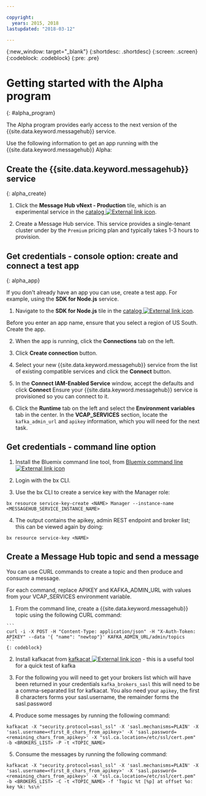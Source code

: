 ```yaml
---

copyright:
  years: 2015, 2018
lastupdated: "2018-03-12"

---
```


{:new_window: target="_blank"}
{:shortdesc: .shortdesc}
{:screen: .screen}
{:codeblock: .codeblock}
{:pre: .pre}


# Getting started with the Alpha program
{: #alpha_program}

The Alpha program provides early access to the next version of the {{site.data.keyword.messagehub}} service. 

Use the following information to get an app running with the {{site.data.keyword.messagehub}} Alpha:


## Create the {{site.data.keyword.messagehub}} service
{: alpha_create}


  1. Click the **Message Hub vNext - Production** tile, which is an experimental service in the 
[catalog ![External link icon](../../icons/launch-glyph.svg "External link icon")](https://console.stage1.bluemix.net/catalog/labs/?search=vnext).</li>

  2. Create a Message Hub service. This service provides a single-tenant cluster under by the ```Premium``` pricing plan and typically takes 1-3 hours to provision.
 


## Get credentials - console option: create and connect a test app
{: alpha_app}

If you don't already have an app you can use, create a test app. For example, using the **SDK for Node.js** service. 

  1. Navigate to the **SDK for Node.js** tile in the [catalog ![External link icon](../../icons/launch-glyph.svg "External link icon")](https://console.stage1.bluemix.net/catalog/starters/sdk-for-nodejs).
   
  Before you enter an app name, ensure that you select a region of US South. Create the app.

  2. When the app is running, click the **Connections** tab on the left.

  3. Click **Create connection** button.

  4. Select your new {{site.data.keyword.messagehub}} service from the list of existing compatible services and click the **Connect** button.

  5. In the **Connect IAM-Enabled Service** window, accept the defaults and click **Connect**
     Ensure your {{site.data.keyword.messagehub}} service is provisioned so you can connect to it.

  6. Click the **Runtime** tab on the left and select the **Environment variables** tab in the center. In the **VCAP_SERVICES** section, locate the ```kafka_admin_url``` and ```apikey``` information, which you will need for the next task.
  
## Get credentials - command line option

  1. Install the Bluemix command line tool, from [Bluemix command line ![External link icon](../../icons/launch-glyph.svg "External link icon")](https://console.stage1.bluemix.net/docs/cli/index.html#overview)
  
  2. Login with the bx CLI.
  3. Use the bx CLI to create a service key with the Manager role:
  ```
  bx resource service-key-create <NAME> Manager --instance-name <MESSAGEHUB_SERVICE_INSTANCE_NAME>
  ```
  4. The output contains the apikey, admin REST endpoint and broker list; this can be viewed again by doing:
  ```
  bx resource service-key <NAME>
  ```

## Create a Message Hub topic and send a message

You can use CURL commands to create a topic and then produce and consume a message. 

For each command, replace APIKEY and KAFKA_ADMIN_URL with values from your VCAP_SERVICES environment variable.

  1. From the command line, create a {{site.data.keyword.messagehub}} topic using the following CURL command:
  
    ```
    curl -i -X POST -H "Content-Type: application/json" -H "X-Auth-Token: APIKEY" --data '{ "name": "newtop"}' KAFKA_ADMIN_URL/admin/topics
    ```
    {: codeblock}

  2. Install kafkacat from [kafkacat ![External link icon](../../icons/launch-glyph.svg "External link icon")](https://github.com/edenhill/kafkacat#install) - this is a useful tool for a quick test of kafka
  
  3. For the following you will need to get your brokers list which will have been returned in your credentials `kafka_brokers_sasl` this will need to be a comma-separated list for kafkacat. You also need your ```apikey```, the first 8 characters forms your sasl.username, the remainder forms the sasl.password
  
  4. Produce some messages by running the following command:
  ```
  kafkacat -X "security.protocol=sasl_ssl" -X 'sasl.mechanisms=PLAIN' -X 'sasl.username=<first_8_chars_from_apikey>' -X 'sasl.password=<remaining_chars_from_apikey>' -X "ssl.ca.location=/etc/ssl/cert.pem" -b <BROKERS_LIST> -P -t <TOPIC_NAME>
  ```
  
  5. Consume the messages by running the following command:
  ```
  kafkacat -X "security.protocol=sasl_ssl" -X 'sasl.mechanisms=PLAIN' -X 'sasl.username=<first_8_chars_from_apikey>' -X 'sasl.password=<remaining_chars_from_apikey>' -X "ssl.ca.location=/etc/ssl/cert.pem" -b <BROKERS_LIST> -C -t <TOPIC_NAME> -f 'Topic %t [%p] at offset %o: key %k: %s\n'
  ```


